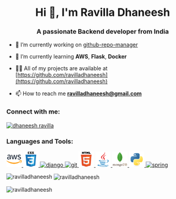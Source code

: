 <h1 align="center">Hi 👋, I'm Ravilla Dhaneesh</h1>
<h3 align="center">A passionate Backend developer from India</h3>

- 🔭 I’m currently working on [github-repo-manager](https://d5k312ns5lbpi.cloudfront.net)

- 🌱 I’m currently learning **AWS**, **Flask**, **Docker**

- 👨‍💻 All of my projects are available at [https://github.com/ravilladhaneesh](https://github.com/ravilladhaneesh)

- 📫 How to reach me **ravilladhaneesh@gmail.com**

<h3 align="left">Connect with me:</h3>
<p align="left">
<a href="https://www.linkedin.com/in/dhaneesh-ravilla-7b717b1b5/" target="blank"><img align="center" src="https://raw.githubusercontent.com/rahuldkjain/github-profile-readme-generator/master/src/images/icons/Social/linked-in-alt.svg" alt="dhaneesh ravilla" height="30" width="40" /></a>
</p>

<h3 align="left">Languages and Tools:</h3>
<p align="left"> <a href="https://aws.amazon.com" target="_blank" rel="noreferrer"> <img src="https://raw.githubusercontent.com/devicons/devicon/master/icons/amazonwebservices/amazonwebservices-original-wordmark.svg" alt="aws" width="40" height="40"/> </a> <a href="https://www.w3schools.com/css/" target="_blank" rel="noreferrer"> <img src="https://raw.githubusercontent.com/devicons/devicon/master/icons/css3/css3-original-wordmark.svg" alt="css3" width="40" height="40"/> </a> <a href="https://www.djangoproject.com/" target="_blank" rel="noreferrer"> <img src="https://cdn.worldvectorlogo.com/logos/django.svg" alt="django" width="40" height="40"/> </a> <a href="https://git-scm.com/" target="_blank" rel="noreferrer"> <img src="https://www.vectorlogo.zone/logos/git-scm/git-scm-icon.svg" alt="git" width="40" height="40"/> </a> <a href="https://www.w3.org/html/" target="_blank" rel="noreferrer"> <img src="https://raw.githubusercontent.com/devicons/devicon/master/icons/html5/html5-original-wordmark.svg" alt="html5" width="40" height="40"/> </a> <a href="https://www.java.com" target="_blank" rel="noreferrer"> <img src="https://raw.githubusercontent.com/devicons/devicon/master/icons/java/java-original.svg" alt="java" width="40" height="40"/> </a> <a href="https://www.mongodb.com/" target="_blank" rel="noreferrer"> <img src="https://raw.githubusercontent.com/devicons/devicon/master/icons/mongodb/mongodb-original-wordmark.svg" alt="mongodb" width="40" height="40"/> </a> <a href="https://www.python.org" target="_blank" rel="noreferrer"> <img src="https://raw.githubusercontent.com/devicons/devicon/master/icons/python/python-original.svg" alt="python" width="40" height="40"/> </a> <a href="https://spring.io/" target="_blank" rel="noreferrer"> <img src="https://www.vectorlogo.zone/logos/springio/springio-icon.svg" alt="spring" width="40" height="40"/> </a> </p>


<p><img align="left" src="https://github-readme-stats.vercel.app/api/top-langs?username=ravilladhaneesh&show_icons=true&locale=en&layout=compact&hide=Jupyter%20Notebook" alt="ravilladhaneesh" /></p>
<p>&nbsp;<img align="center" src="https://github-readme-stats.vercel.app/api?username=ravilladhaneesh&show_icons=true&locale=en" alt="ravilladhaneesh" /></p>
<p><img align="center" src="https://github-readme-streak-stats.herokuapp.com/?user=ravilladhaneesh&" alt="ravilladhaneesh" /></p>
